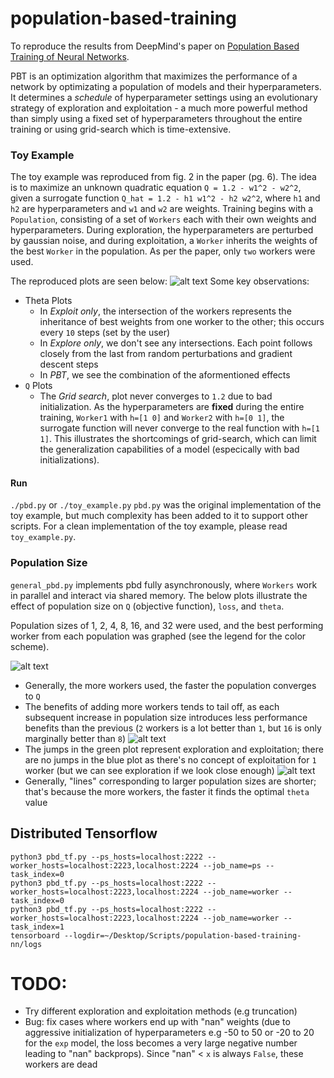# population-based-training

To reproduce the results from DeepMind's paper on [Population Based Training of Neural Networks](https://arxiv.org/pdf/1711.09846.pdf).

PBT is an optimization algorithm that maximizes the performance of a network by optimizating a population of models and their hyperparameters. It determines a *schedule* of hyperparameter settings using an evolutionary strategy of exploration and exploitation - a much more powerful method than simply using a fixed set of hyperparameters throughout the entire training or using grid-search which is time-extensive. 

### Toy Example
The toy example was reproduced from fig. 2 in the paper (pg. 6). The idea is to maximize an unknown quadratic equation `Q = 1.2 - w1^2 - w2^2`, given a surrogate function `Q_hat = 1.2 - h1 w1^2 - h2 w2^2`, where `h1` and `h2` are hyperparameters and `w1` and `w2` are weights. Training begins with a `Population`, consisting of a set of `Workers` each with their own weights and hyperparameters. During exploration, the hyperparameters are perturbed by gaussian noise, and during exploitation, a `Worker` inherits the weights of the best `Worker` in the population. As per the paper, only `two` workers were used. 

The reproduced plots are seen below:
![alt text](https://github.com/angusfung/population-based-training/blob/master/plots.png)
Some key observations: 
* Theta Plots
   * In *Exploit only*, the intersection of the workers represents the inheritance of best weights from one worker to the other; this occurs every `10` steps (set by the user)
   * In *Explore only*, we don't see any intersections. Each point follows closely from the last from random perturbations and gradient descent steps
   * In *PBT*, we see the combination of the aformentioned effects
* `Q` Plots
   * The *Grid search*, plot never converges to `1.2` due to bad initialization. As the hyperparameters are **fixed** during the entire training, `Worker1` with `h=[1 0]` and `Worker2` with `h=[0 1]`, the surrogate function will never converge to the real function with `h=[1 1]`. This illustrates the shortcomings of grid-search, which can limit the generalization capabilities of a model (especically with bad initializations).

#### Run
 `./pbd.py` or `./toy_example.py`
 `pbd.py` was the original implementation of the toy example, but much complexity has been added to it to support other scripts. For a clean implementation of the toy example, please read `toy_example.py`.
 
 ### Population Size 
 
 `general_pbd.py` implements pbd fully asynchronously, where `Workers` work in parallel and interact via shared memory. The below plots illustrate the effect of population size on `Q` (objective function), `loss`, and `theta`.  
 
Population sizes of 1, 2, 4, 8, 16, and 32 were used, and the best performing worker from each population was graphed (see the legend for the color scheme).
 
 ![alt text](https://github.com/angusfung/population-based-training/blob/master/plots/w_32_s_150_pic1.png)
 * Generally, the more workers used, the faster the population converges to `Q`
 * The benefits of adding more workers tends to tail off, as each subsequent increase in population size introduces less performance benefits than the previous (`2` workers is a lot better than `1`, but `16` is only marginally better than `8`)
 ![alt text](https://github.com/angusfung/population-based-training/blob/master/plots/w_32_s150_loss.png)
 * The jumps in the green plot represent exploration and exploitation; there are no jumps in the blue plot as there's no concept of exploitation for `1` worker (but we can see exploration if we look close enough)
 ![alt text](https://github.com/angusfung/population-based-training/blob/master/plots/w_32_s150_theta.png)
 * Generally, "lines" corresponding to larger population sizes are shorter; that's because the more workers, the faster it finds the optimal `theta` value
 
 ## Distributed Tensorflow
 
```
python3 pbd_tf.py --ps_hosts=localhost:2222 --worker_hosts=localhost:2223,localhost:2224 --job_name=ps --task_index=0
python3 pbd_tf.py --ps_hosts=localhost:2222 --worker_hosts=localhost:2223,localhost:2224 --job_name=worker --task_index=0
python3 pbd_tf.py --ps_hosts=localhost:2222 --worker_hosts=localhost:2223,localhost:2224 --job_name=worker --task_index=1 
tensorboard --logdir=~/Desktop/Scripts/population-based-training-nn/logs
```

# TODO:
* Try different exploration and exploitation methods (e.g truncation)
* Bug: fix cases where workers end up with "nan" weights (due to aggressive initialization of hyperparameters e.g -50 to 50 or -20 to 20 for the `exp` model, the loss becomes a very large negative number leading to "nan" backprops). Since "nan" < `x` is always `False`, these workers are dead
 
 
 
